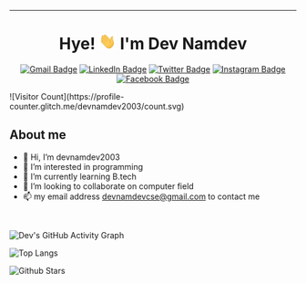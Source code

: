 <hr>
<h1 align="center">Hye! <img src="https://raw.githubusercontent.com/ABSphreak/ABSphreak/master/gifs/Hi.gif"width="30px"> I'm Dev Namdev</h1>

<p align="center">
<a href="mailto:devnamdevcse@gmail.com@gmail.com" target="_blank"><img src="https://img.shields.io/badge/Gmail-D14836?style=flat&logo=gmail&logoColor=white" alt="Gmail Badge" height="25"></a>
<a href="https://www.linkedin.com/in/dev-namdev-275536226/" target="_blank"><img src="https://img.shields.io/badge/LinkedIn-0077B5?style=flat&logo=linkedin&logoColor=white" alt="LinkedIn Badge" height="25"></a>
<a href="https://mobile.twitter.com/DevNamd12905361" target="_blank"><img src="https://img.shields.io/badge/Twitter-1DA1F2?style=flat&logo=twitter&logoColor=white" alt="Twitter Badge" height="25"></a>
<a href="https://www.instagram.com/dev_namdev813/" target="_blank"><img src="https://img.shields.io/badge/Instagram-E4405F?style=flat&logo=instagram&logoColor=white" alt="Instagram Badge" height="25"></a>
<a href="https://www.facebook.com/dev.namdev813/" target="_blank"><img src="https://img.shields.io/badge/Facebook-1877F2?style=flat&logo=facebook&logoColor=white" alt="Facebook Badge" height="25"></a>
</p>
![Visitor Count](https://profile-counter.glitch.me/devnamdev2003/count.svg)

## About me
- 👋 Hi, I’m devnamdev2003
- 👀 I’m interested in programming 
- 🌱 I’m currently learning B.tech
- 💞️ I’m looking to collaborate on computer field
- 📫 my email address devnamdevcse@gmail.com to contact me

<br>

![Dev's GitHub Activity Graph](https://activity-graph.herokuapp.com/graph?username=devnamdev2003&theme=radical)

![Top Langs](https://github-readme-stats.vercel.app/api/top-langs/?username=devnamdev2003&theme=radical)

![Github Stars](https://github-readme-stats.vercel.app/api?username=devnamdev2003&show_icons=true&locale=en&count_private=true&hide_rank=true&custom_title=My%20GitHub%20Stats&disable_animations=true&theme=tokyonight)
